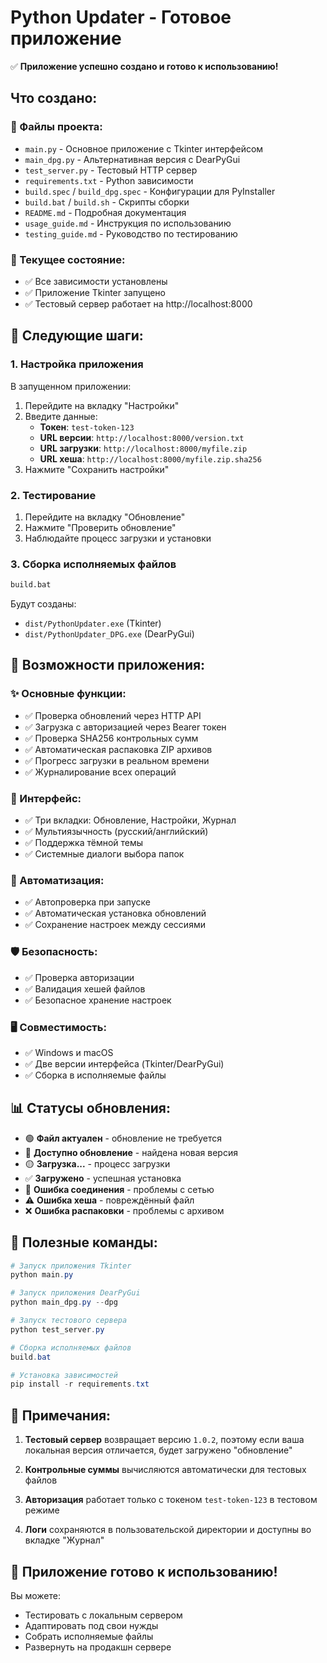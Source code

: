 # Python Updater - Готовое приложение

✅ **Приложение успешно создано и готово к использованию!**

## Что создано:

### 📁 Файлы проекта:
- `main.py` - Основное приложение с Tkinter интерфейсом
- `main_dpg.py` - Альтернативная версия с DearPyGui
- `test_server.py` - Тестовый HTTP сервер
- `requirements.txt` - Python зависимости
- `build.spec` / `build_dpg.spec` - Конфигурации для PyInstaller
- `build.bat` / `build.sh` - Скрипты сборки
- `README.md` - Подробная документация
- `usage_guide.md` - Инструкция по использованию
- `testing_guide.md` - Руководство по тестированию

### 🚀 Текущее состояние:
- ✅ Все зависимости установлены
- ✅ Приложение Tkinter запущено
- ✅ Тестовый сервер работает на http://localhost:8000

## 🔧 Следующие шаги:

### 1. Настройка приложения
В запущенном приложении:
1. Перейдите на вкладку "Настройки"
2. Введите данные:
   - **Токен**: `test-token-123`
   - **URL версии**: `http://localhost:8000/version.txt`
   - **URL загрузки**: `http://localhost:8000/myfile.zip`
   - **URL хеша**: `http://localhost:8000/myfile.zip.sha256`
3. Нажмите "Сохранить настройки"

### 2. Тестирование
1. Перейдите на вкладку "Обновление"
2. Нажмите "Проверить обновление"
3. Наблюдайте процесс загрузки и установки

### 3. Сборка исполняемых файлов
```cmd
build.bat
```
Будут созданы:
- `dist/PythonUpdater.exe` (Tkinter)
- `dist/PythonUpdater_DPG.exe` (DearPyGui)

## 🎯 Возможности приложения:

### ✨ Основные функции:
- ✅ Проверка обновлений через HTTP API
- ✅ Загрузка с авторизацией через Bearer токен
- ✅ Проверка SHA256 контрольных сумм
- ✅ Автоматическая распаковка ZIP архивов
- ✅ Прогресс загрузки в реальном времени
- ✅ Журналирование всех операций

### 🎨 Интерфейс:
- ✅ Три вкладки: Обновление, Настройки, Журнал
- ✅ Мультиязычность (русский/английский)
- ✅ Поддержка тёмной темы
- ✅ Системные диалоги выбора папок

### 🔄 Автоматизация:
- ✅ Автопроверка при запуске
- ✅ Автоматическая установка обновлений
- ✅ Сохранение настроек между сессиями

### 🛡️ Безопасность:
- ✅ Проверка авторизации
- ✅ Валидация хешей файлов
- ✅ Безопасное хранение настроек

### 🖥️ Совместимость:
- ✅ Windows и macOS
- ✅ Две версии интерфейса (Tkinter/DearPyGui)
- ✅ Сборка в исполняемые файлы

## 📊 Статусы обновления:
- 🟢 **Файл актуален** - обновление не требуется
- 🔵 **Доступно обновление** - найдена новая версия
- 🟡 **Загрузка...** - процесс загрузки
- ✅ **Загружено** - успешная установка
- 🔴 **Ошибка соединения** - проблемы с сетью
- ⚠️ **Ошибка хеша** - повреждённый файл
- ❌ **Ошибка распаковки** - проблемы с архивом

## 🔗 Полезные команды:

```powershell
# Запуск приложения Tkinter
python main.py

# Запуск приложения DearPyGui
python main_dpg.py --dpg

# Запуск тестового сервера
python test_server.py

# Сборка исполняемых файлов
build.bat

# Установка зависимостей
pip install -r requirements.txt
```

## 📝 Примечания:

1. **Тестовый сервер** возвращает версию `1.0.2`, поэтому если ваша локальная версия отличается, будет загружено "обновление"

2. **Контрольные суммы** вычисляются автоматически для тестовых файлов

3. **Авторизация** работает только с токеном `test-token-123` в тестовом режиме

4. **Логи** сохраняются в пользовательской директории и доступны во вкладке "Журнал"

## 🎉 Приложение готово к использованию!

Вы можете:
- Тестировать с локальным сервером
- Адаптировать под свои нужды
- Собрать исполняемые файлы
- Развернуть на продакшн сервере
